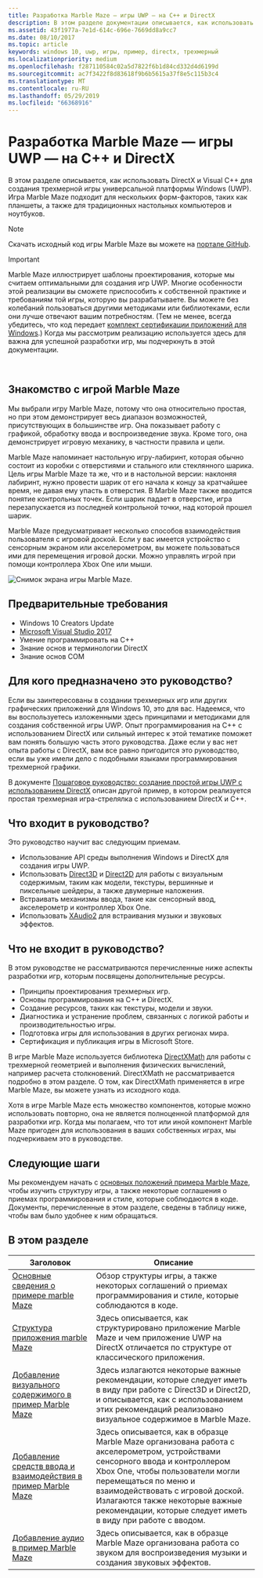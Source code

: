 ```yaml
---
title: Разработка Marble Maze — игры UWP — на C++ и DirectX
description: В этом разделе документации описывается, как использовать DirectX и Visual C++ для создания трехмерной игры универсальной платформы Windows (UWP).
ms.assetid: 43f1977a-7e1d-614c-696e-7669dd8a9cc7
ms.date: 08/10/2017
ms.topic: article
keywords: windows 10, uwp, игры, пример, directx, трехмерный
ms.localizationpriority: medium
ms.openlocfilehash: f287110584c02a5d7822f6b1d84cd332d4d6199d
ms.sourcegitcommit: ac7f3422f8d83618f9b6b5615a37f8e5c115b3c4
ms.translationtype: MT
ms.contentlocale: ru-RU
ms.lasthandoff: 05/29/2019
ms.locfileid: "66368916"
---
```

# <a name="developing-marble-maze-a-uwp-game-in-c-and-directx"></a>Разработка Marble Maze — игры UWP — на C++ и DirectX




В этом разделе описывается, как использовать DirectX и Visual C++ для создания трехмерной игры универсальной платформы Windows (UWP). Игра Marble Maze подходит для нескольких форм-факторов, таких как планшеты, а также для традиционных настольных компьютеров и ноутбуков.

> [!NOTE]
> Скачать исходный код игры Marble Maze вы можете на [портале GitHub](https://go.microsoft.com/fwlink/?LinkId=624011).

> [!IMPORTANT]
> Marble Maze иллюстрирует шаблоны проектирования, которые мы считаем оптимальными для создания игр UWP. Многие особенности этой реализации вы сможете приспособить к собственной практике и требованиям той игры, которую вы разрабатываете. Вы можете без колебаний пользоваться другими методиками или библиотеками, если они лучше отвечают вашим потребностям. (Тем не менее, всегда убедитесь, что код передает [комплект сертификации приложений для Windows](https://docs.microsoft.com/windows/uwp/debug-test-perf/windows-app-certification-kit).) Когда мы рассмотрим реализацию используется здесь для важна для успешной разработки игр, мы подчеркнуть в этой документации.

 

## <a name="introducing-marble-maze"></a>Знакомство с игрой Marble Maze


Мы выбрали игру Marble Maze, потому что она относительно простая, но при этом демонстрирует весь диапазон возможностей, присутствующих в большинстве игр. Она показывает работу с графикой, обработку ввода и воспроизведение звука. Кроме того, она демонстрирует игровую механику, в частности правила и цели.

Marble Maze напоминает настольную игру-лабиринт, которая обычно состоит из коробки с отверстиями и стального или стеклянного шарика. Цель игры Marble Maze та же, что и в настольной версии: наклоняя лабиринт, нужно провести шарик от его начала к концу за кратчайшее время, не давая ему упасть в отверстия. В Marble Maze также вводится понятие контрольных точек. Если шарик падает в отверстие, игра перезапускается из последней контрольной точки, над которой прошел шарик.

Marble Maze предусматривает несколько способов взаимодействия пользователя с игровой доской. Если у вас имеется устройство с сенсорным экраном или акселерометром, вы можете пользоваться ими для перемещения игровой доски. Можно управлять игрой при помощи контроллера Xbox One или мыши.

![Снимок экрана игры Marble Maze.](images/marblemaze-2.png)

## <a name="prerequisites"></a>Предварительные требования


-   Windows 10 Creators Update
-   [Microsoft Visual Studio 2017](https://www.visualstudio.com/downloads/)
-   Умение программировать на C++
-   Знание основ и терминологии DirectX
-   Знание основ COM

## <a name="who-should-read-this"></a>Для кого предназначено это руководство?


Если вы заинтересованы в создании трехмерных игр или других графических приложений для Windows 10, это для вас. Надеемся, что вы воспользуетесь изложенными здесь принципами и методиками для создания собственной игры UWP. Опыт программирования на C++ с использованием DirectX или сильный интерес к этой тематике поможет вам понять большую часть этого руководства. Даже если у вас нет опыта работы с DirectX, вам все равно пригодится это руководство, если вы уже имели дело с подобными языками программирования трехмерной графики.

В документе [Пошаговое руководство: создание простой игры UWP с использованием DirectX](tutorial--create-your-first-uwp-directx-game.md) описан другой пример, в котором реализуется простая трехмерная игра-стрелялка с использованием DirectX и C++.

## <a name="what-this-documentation-covers"></a>Что входит в руководство?


Это руководство научит вас следующим приемам.

-   Использование API среды выполнения Windows и DirectX для создания игры UWP.
-   Использовать [Direct3D](https://docs.microsoft.com/windows/desktop/direct3d11/atoc-dx-graphics-direct3d-11) и [Direct2D](https://docs.microsoft.com/windows/desktop/Direct2D/direct2d-portal) для работы с визуальным содержимым, таким как модели, текстуры, вершинные и пиксельные шейдеры, а также двумерные наложения.
-   Встраивать механизмы ввода, такие как сенсорный ввод, акселерометр и контроллер Xbox One.
-   Использовать [XAudio2](https://docs.microsoft.com/windows/desktop/xaudio2/xaudio2-apis-portal) для встраивания музыки и звуковых эффектов.

## <a name="what-this-documentation-does-not-cover"></a>Что не входит в руководство?


В этом руководстве не рассматриваются перечисленные ниже аспекты разработки игр, которым посвящены дополнительные ресурсы.

-   Принципы проектирования трехмерных игр.
-   Основы программирования на C++ и DirectX.
-   Создание ресурсов, таких как текстуры, модели и звуки.
-   Диагностика и устранение проблем, связанных с логикой работы и производительностью игры.
-   Подготовка игры для использования в других регионах мира.
-   Сертификация и публикация игры в Microsoft Store.

В игре Marble Maze используется библиотека [DirectXMath](https://docs.microsoft.com/windows/desktop/dxmath/directxmath-portal) для работы с трехмерной геометрией и выполнения физических вычислений, например расчета столкновений. DirectXMath не рассматривается подробно в этом разделе. О том, как DirectXMath применяется в игре Marble Maze, вы можете узнать из исходного кода.

Хотя в игре Marble Maze есть множество компонентов, которые можно использовать повторно, она не является полноценной платформой для разработки игр. Когда мы полагаем, что тот или иной компонент Marble Maze пригоден для использования в ваших собственных играх, мы подчеркиваем это в руководстве.

## <a name="next-steps"></a>Следующие шаги


Мы рекомендуем начать с [основных положений примера Marble Maze](marble-maze-sample-fundamentals.md), чтобы изучить структуру игры, а также некоторые соглашения о приемах программирования и стиле, которые соблюдаются в коде. Документы, перечисленные в этом разделе, сведены в таблицу ниже, чтобы вам было удобнее к ним обращаться.

## <a name="in-this-section"></a>В этом разделе


| Заголовок                                                                                                                    | Описание                                                                                                                                                                                                                                        |
|--------------------------------------------------------------------------------------------------------------------------|----------------------------------------------------------------------------------------------------------------------------------------------------------------------------------------------------------------------------------------------------|
| [Основные сведения о примере marble Maze](marble-maze-sample-fundamentals.md)                                                   | Обзор структуры игры, а также некоторых соглашений о приемах программирования и стиле, которые соблюдаются в коде.                                                                                                                                 |
| [Структура приложения marble Maze](marble-maze-application-structure.md)                                               | Здесь описывается, как структурировано приложение Marble Maze и чем приложение UWP на DirectX отличается по структуре от классического приложения.                                                                                    |
| [Добавление визуального содержимого в пример Marble Maze](adding-visual-content-to-the-marble-maze-sample.md)                   | Здесь излагаются некоторые важные рекомендации, которые следует иметь в виду при работе с Direct3D и Direct2D, и описывается, как с использованием этих рекомендаций реализовано визуальное содержимое в Marble Maze.                                                                           |
| [Добавление средств ввода и взаимодействия в пример Marble Maze](adding-input-and-interactivity-to-the-marble-maze-sample.md) | Здесь описывается, как в образце Marble Maze организована работа с акселерометром, устройствами сенсорного ввода и контроллером Xbox One, чтобы пользователи могли перемещаться по меню и взаимодействовать с игровой доской. Излагаются также некоторые важные рекомендации, которые следует иметь в виду при работе с вводом. |
| [Добавление аудио в пример Marble Maze](adding-audio-to-the-marble-maze-sample.md)                                     | Здесь описывается, как в образце Marble Maze организована работа со звуком для воспроизведения музыки и создания звуковых эффектов.                                                                                                                                                  |

 

 

 




